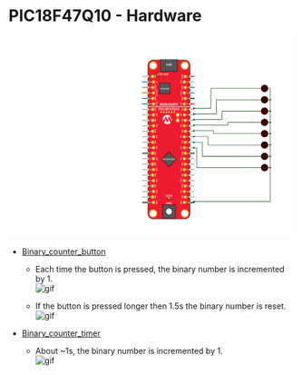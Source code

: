 # PIC18F47Q10 - Hardware
![svg](./button_circuit.SVG)


- [Binary_counter_button](./Binary_counter_button.X)
  - Each time the button is pressed, the binary number is incremented by 1. \
    ![gif](./click_button.gif)
    
  - If the button is pressed longer then 1.5s the binary number is reset. \
    ![gif](./remove_counter.gif)


- [Binary_counter_timer](./Binary_counter_timer.X)
  - About ~1s, the binary number is incremented by 1. \
    ![gif](./counter_timer.gif)
